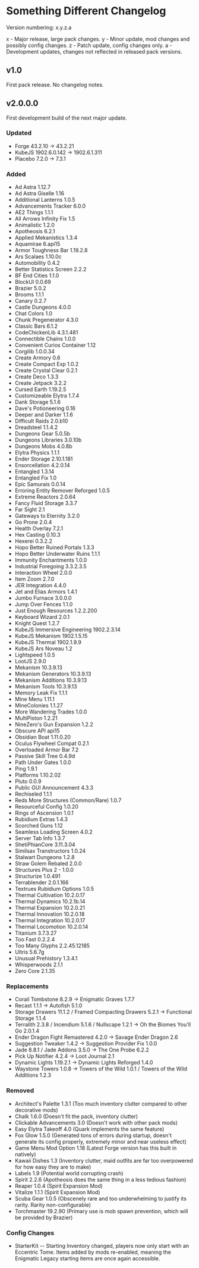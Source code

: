 # Something Different Changelog

Version numbering:
x.y.z.a

x - Major release, large pack changes.
y - Minor update, mod changes and possibly config changes.
z - Patch update, config changes only.
a - Development updates, changes not reflected in released pack versions.


## v1.0
First pack release. No changelog notes.

## v2.0.0.0
First development build of the next major update.

### Updated
- Forge 43.2.10 -> 43.2.21
- KubeJS 1902.6.0.142 -> 1902.6.1.311
- Placebo 7.2.0 -> 7.3.1

### Added
- Ad Astra 1.12.7
- Ad Astra Giselle 1.16
- Additional Lanterns 1.0.5
- Advancements Tracker 6.0.0
- AE2 Things 1.1.1
- All Arrows Infinity Fix 1.5
- Animalistic 1.2.0
- Apotheosis 6.2.1
- Applied Mekanistics 1.3.4
- Aquamirae 6.api15
- Armor Toughness Bar 1.19.2.8
- Ars Scalaes 1.10.0c
- Automobility 0.4.2
- Better Statistics Screen 2.2.2
- BF End Cities 1.1.0
- BlockUI 0.0.69
- Brazier 5.0.2
- Brooms 1.1.1
- Canary 0.2.7
- Castle Dungeons 4.0.0
- Chat Colors 1.0
- Chunk Pregenerator 4.3.0
- Classic Bars 6.1.2
- CodeChickenLib 4.3.1.481
- Connectible Chains 1.0.0
- Convenient Curios Container 1.12
- Corgilib 1.0.0.34
- Create Armory 0.6
- Create Compact Exp 1.0.2
- Create Crystal Clear 0.2.1
- Create Deco 1.3.3
- Create Jetpack 3.2.2
- Cursed Earth 1.19.2.5
- Customizeable Elytra 1.7.4
- Dank Storage 5.1.6
- Dave's Potioneering 0.16
- Deeper and Darker 1.1.6
- Difficult Raids 2.0.b10
- Dreadsteel 1.1.4.2
- Dungeons Gear 5.0.5b
- Dungeons Libraries 3.0.10b
- Dungeons Mobs 4.0.8b
- Elytra Physics 1.1.1
- Ender Storage 2.10.1.181
- Ensorcellation 4.2.0.14
- Entangled 1.3.14
- Entangled Fix 1.0
- Epic Samurais 0.0.14
- Erroring Entity Remover Reforged 1.0.5
- Extreme Reactors 2.0.64
- Fancy Fluid Storage 3.3.7
- Far Sight 2.1
- Gateways to Eternity 3.2.0
- Go Prone 2.0.4
- Health Overlay 7.2.1
- Hex Casting 0.10.3
- Hexerei 0.3.2.2
- Hopo Better Ruined Portals 1.3.3
- Hopo Better Underwater Ruins 1.1.1
- Immunity Enchantments 1.0.0
- Industrial Foregoing 3.3.2.3.5
- Interaction Wheel 2.0.0
- Item Zoom 2.7.0
- JER Integration 4.4.0
- Jet and Elias Armors 1.4.1
- Jumbo Furnace 3.0.0.0
- Jump Over Fences 1.1.0
- Just Enough Resources 1.2.2.200
- Keyboard Wizard 2.0.1
- Knight Quest 1.2.7
- KubeJS Immersive Engineering 1902.2.3.14
- KubeJS Mekanism 1902.1.5.15
- KubeJS Thermal 1902.1.9.9
- KubeJS Ars Noveau 1.2
- Lightspeed 1.0.5
- LootJS 2.9.0
- Mekanism 10.3.9.13
- Mekanism Generators 10.3.9.13
- Mekanism Additions 10.3.9.13
- Mekanism Tools 10.3.9.13
- Memory Leak Fix 1.1.1
- Mine Menu 1.11.1
- MineColonies 1.1.27
- More Wandering Trades 1.0.0
- MultiPiston 1.2.21
- NineZero's Gun Expansion 1.2.2
- Obscure API api15
- Obsidian Boat 1.11.0.20
- Oculus Flywheel Compat 0.2.1
- Overloaded Armor Bar 7.2
- Passive Skill Tree 0.4.9d
- Path Under Gates 1.0.0
- Ping 1.9.1
- Platforms 1.10.2.02
- Pluto 0.0.9
- Public GUI Announcement 4.3.3
- Rechiseled 1.1.1
- Reds More Structures (Common/Rare) 1.0.7
- Resourceful Config 1.0.20
- Rings of Ascension 1.0.1
- Rubidium Extras 1.4.3
- Scorched Guns 1.12
- Seamless Loading Screen 4.0.2
- Server Tab Info 1.3.7
- ShetiPhianCore 3.11.3.04
- Similsax Transtructors 1.0.24
- Stalwart Dungeons 1.2.8
- Straw Golem Rebaled 2.0.0
- Structures Plus 2 - 1.0.0
- Structurize 1.0.491
- Terrablender 2.0.1.166
- Textrues Rubidium Options 1.0.5
- Thermal Cultivation 10.2.0.17
- Thermal Dynamics 10.2.1b.14
- Thermal Expansion 10.2.0.21
- Thermal Innovation 10.2.0.18
- Thermal Integration 10.2.0.17
- Thermal Locomotion 10.2.0.14
- Titanium 3.7.3.27
- Too Fast 0.2.2.4
- Too Many Glyphs 2.2.45.12185
- Ultris 5.6.7g
- Unusual Prehistory 1.3.4.1
- Whisperwoods 2.1.1
- Zero Core 2.1.35

### Replacements
- Corail Tombstone 8.2.9 -> Enigmatic Graves 1.7.7
- Recast 1.1.1 -> Autofish 5.1.0
- Storage Drawers 11.1.2 / Framed Compacting Drawers 5.2.1 -> Functional Storage 1.1.4
- Terralith 2.3.8 / Incendium 5.1.6 / Nullscape 1.2.1 -> Oh the Biomes You'll Go 2.0.1.4
- Ender Dragon Fight Remastered 4.2.0 -> Savage Ender Dragon 2.6
- Suggestion Tweaker 1.4.2 -> Suggestion Provider Fix 1.0.0
- Jade 8.8.1 / Jade Addons 3.5.0 -> The One Probe 6.2.2
- Pick Up Notifier 4.2.4 -> Loot Journal 2.1
- Dynamic Lights 1.19.2.1 -> Dynamic Lights Reforged 1.4.0
- Waystone Towers 1.0.8 -> Towers of the Wild 1.0.1 / Towers of the Wild Additions 1.2.3

### Removed
- Architect's Palette 1.3.1 (Too much inventory clutter compared to other decorative mods)
- Chalk 1.6.0 (Doesn't fit the pack, inventory clutter)
- Clickable Advancements 3.0 (Doesn't work with other pack mods)
- Easy Elytra Takeoff 4.0 (Quark implements the same feature)
- Fox Glow 1.5.0 (Generated tons of errors during startup, doesn't generate its config properly, extremely minor and near useless effect)
- Game Menu Mod Option 1.18 (Latest Forge version has this built in natively)
- Kawaii Dishes 1.3 (Inventory clutter, maid outfits are far too overpowered for how easy they are to make)
- Labels 1.9 (Potential world corrupting crash)
- Spirit 2.2.6 (Apotheosis does the same thing in a less tedious fashion)
- Reaper 1.0.4 (Spirit Expansion Mod)
- Vitalize 1.1.1 (Spirit Expansion Mod)
- Scuba Gear 1.0.5 (Obscenely rare and too underwhelming to justify its rarity. Rarity non-configurable)
- Torchmaster 19.2.90 (Primary use is mob spawn prevention, which will be provided by Brazier)

### Config Changes
- StarterKit
    -- Starting Inventory changed, players now only start with an Eccentric Tome. Items added by mods re-enabled, meaning the Enigmatic Legacy starting items are once again accessible.